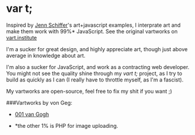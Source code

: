 # var t;

Inspired by [Jenn Schiffer]()'s art+javascript examples, I interprate art and make them work with 99%* JavaScript. See the original vartworks on [vart.institute](http://vart.institute/)

I'm a sucker for great design, and highly appreciate art, though just above average in knowledge about art.

I'm also a sucker for JavaScript, and work as a contracting web developer. You might not see the quality shine through my *vart t;* project, as I try to build as quickly as I can (I really have to throttle myself, as I'm a fascist).

My vartworks are open-source, feel free to fix my shit if you want ;)

###Vartworks by von Geg:
* [001 van Gogh](https://github.com/designbyadrian/vart/wiki/vanGogh)

* *the other 1% is PHP for image uploading.
